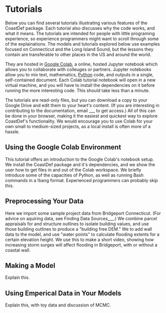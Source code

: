 # Tutorials

Below you can find several tutorials illustrating various features of the CoastDef package. Each tutorial also discusses why the code works, and what it means. The tutorials are intended for people with little programing experience, so experience programmers might want to scroll through some of the explainations. The models and tutorials explored below use examples focused on Connecticut and the Long Island Sound, but the lessons they contain are transferable to other places in the US and around the world.

 They are hosted in [Google Colab](https://colab.research.google.com/notebooks/welcome.ipynb), a online, hosted Jupyter notebook which allows you to collaborate with colleuges or partners. Jupyter notebooks allow you to mix text, mathematics, [Python](https://www.pythonforbeginners.com/learn-python/what-is-python/) code, and outputs in a single, self-contained document. Each Colab tutorial notebook will open in a new virtual machine, and you will have to install the dependencies on it before running the more interesting code. This should take less than a minute.

The tutorials are read-only files, but you can download a copy to your Google Drive and edit them to your heart's content. (If you are interesting in contributing to the documentation, email ___ to get access.) All of this can be done in your browser, making it the easiest and quickest way to explore CoastDef's functionality. We would encourage you to use Colab for your own small to medium-sized projects, as a local install is often more of a hassle.

## Using the Google Colab Environment

This tutorial offers an introduction to the Google Colab's notebook setup. We install the CoastDef package and it's dependencies, and we show the user how to get files in and out of the Colab workspace. We briefly introduce some of the capacities of Python, as well as running Bash commands in a !bang format. Experienced programmers can probably skip this.

## Preprocessing Your Data

Here we import some sample project data from Bridgeport Connecticut. (For advice on aquiring data, see Finding Data Sources___.)  We combine parcel appraisals for and structure outlines to isolate building values, and use those building outlines to produce a "building free DEM." We to add wall data to the model, and use "water points" to calculate flooding extents for a certain elevation height. We use this to make a short video, showing how increasing storm surges will affect flooding in Bridgeport, with or without a coastal wall.

## Making a Model

Explain this.

## Using Emperical Data in Your Models

Explain this, with toy data and discussion of MCMC.
